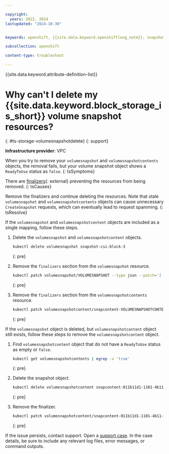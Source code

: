 ```yaml
---

copyright: 
  years: 2022, 2024
lastupdated: "2024-10-30"


keywords: openshift, {{site.data.keyword.openshiftlong_notm}}, snapshot, storage

subcollection: openshift

content-type: troubleshoot

---
```



{{site.data.keyword.attribute-definition-list}}





# Why can't I delete my {{site.data.keyword.block_storage_is_short}} volume snapshot resources?
{: #ts-storage-volumesnapshotdelete}
{: support}

**Infrastructure provider**:
VPC

When you try to remove your `volumesnapshot` and `volumesnapshotcontents` objects, the removal fails, but your volume snapshot object shows a `ReadyToUse` status as `false`.
{: tsSymptoms}

There are [finalizers](https://kubernetes.io/docs/concepts/overview/working-with-objects/finalizers/){: external} preventing the resources from being removed.
{: tsCauses}

Remove the finalizers and continue deleting the resources. Note that stale `volumesnapshot` and `volumesnapshotcontents` objects can cause unnecessary `CreateSnapshot` requests, which can eventually lead to request spamming.
{: tsResolve}

If the `volumesnapshot` and `volumesnapshotcontent` objects are included as a single mapping, follow these steps.

1. Delete the `volumesnapshot` and `volumesnapshotcontent` objects.
    ```sh
    kubectl delete volumesnapshot snapshot-csi-block-3
    ```
    {: pre}
    
1. Remove the `finalizers` section from the `volumesnapshot` resource.
    ```sh
    kubectl patch volumesnapshot/VOLUMESNAPSHOT --type json --patch='[ { "op": "remove", "path": "/metadata/finalizers" } ]'
    ```
    {: pre}
    
1. Remove the `finalizers` section from the `volumesnapshotcontents` resource.
    ```sh
    kubectl patch volumesnapshotcontent/snapcontent-VOLUMESNAPSHOTCONTENT --type json --patch='[ { "op": "remove", "path": "/metadata/finalizers" } ]'
    ```
    {: pre}

If the `volumesnapshot` object is deleted, but `volumesnapshotcontent` object still exists, follow these steps to remove the `volumesnapshotcontent` object. 

1.  Find `volumesnapshotcontent` object that do not have a `ReadyToUse` status as empty or `false`.
    ```sh
    kubectl get volumesnapshotcontents | egrep -v 'true'
    ```
    {: pre}  

1. Delete the snapshot object.
    ```sh
    kubectl delete volumesnapshotcontent snapcontent-011b11d1-1101-4b11-b1b1-011abcde11db
    ```
    {: pre}

1. Remove the finalizer.
    ```sh
    kubectl patch volumesnapshotcontent/snapcontent-011b11d1-1101-4b11-b1b1-011abcde11db --type json --patch='[ { "op": "remove", "path": "/metadata/finalizers" } ]'
    ```
    {: pre}


If the issue persists, contact support. Open a [support case](/docs/account?topic=account-using-avatar). In the case details, be sure to include any relevant log files, error messages, or command outputs.
